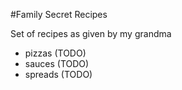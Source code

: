 #Family Secret Recipes

Set of recipes as given by my grandma

- pizzas (TODO)
- sauces (TODO)
- spreads (TODO)
